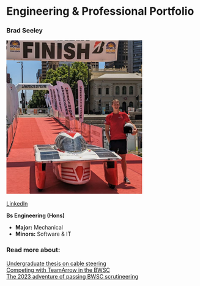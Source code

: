 # Engineering & Professional Portfolio

### Brad Seeley

<img src="./imgs/self-pic.png" height="400">

[LinkedIn](https://www.linkedin.com/in/brad-seeley/)

**Bs Engineering (Hons)**<br>
- **Major:** Mechanical
- **Minors:** Software & IT

### Read more about:
[Undergraduate thesis on cable steering](./pages/thesis.html)<br>
[Competing with TeamArrow in the BWSC](./pages/BWSC.html)<br>
[The 2023 adventure of passing BWSC scrutineering](./pages/solar-car-certification.html)<br>
